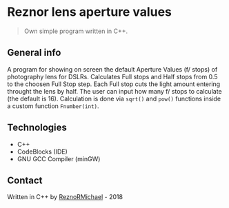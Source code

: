# Reznor lens aperture values
> Own simple program written in C++.

## General info
A program for showing on screen the default Aperture Values (f/ stops) of photography lens for DSLRs. Calculates Full stops and Half stops from 0.5 to the choosen Full Stop step. Each Full stop cuts the light amount entering throught the lens by half. The user can input how many f/ stops to calculate (the default is 16). Calculation is done via `sqrt()` and `pow()` functions inside a custom function `Fnumber(int)`.

## Technologies
* C++
* CodeBlocks (IDE)
* GNU GCC Compiler (minGW)

## Contact
Written in C++ by [ReznoRMichael](https://github.com/ReznoRMichael) - 2018